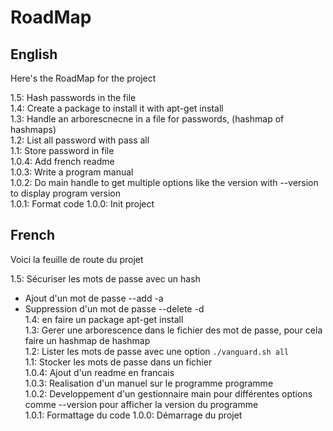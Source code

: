 # RoadMap

## English
Here's the RoadMap for the project  

1.5: Hash passwords in the file  
1.4: Create a package to install it with apt-get install  
1.3: Handle an arborescnecne in a file for passwords, (hashmap of hashmaps)  
1.2: List all password with pass all  
1.1: Store password in file  
1.0.4: Add french readme  
1.0.3: Write a program manual  
1.0.2: Do main handle to get multiple options like the version with --version to display program version  
1.0.1: Format code 
1.0.0: Init project  

## French
Voici la feuille de route du projet  

1.5: Sécuriser les mots de passe avec un hash  
  - Ajout d'un mot de passe --add -a  
  - Suppression d'un mot de passe --delete -d  
1.4: en faire un package apt-get install  
1.3: Gerer une arborescence dans le fichier des mot de passe, pour cela faire un hashmap de hashmap  
1.2: Lister les mots de passe avec une option `./vanguard.sh all`  
1.1: Stocker les mots de passe dans un fichier  
1.0.4: Ajout d'un readme en francais  
1.0.3: Realisation d'un manuel sur le programme programme  
1.0.2: Developpement d'un gestionnaire main pour différentes options comme --version pour afficher la version du programme  
1.0.1: Formattage du code
1.0.0: Démarrage du projet 
